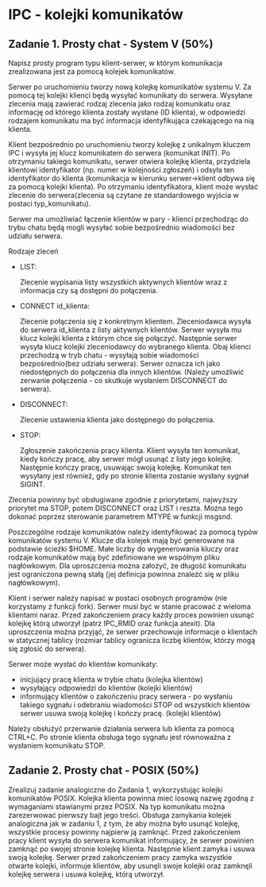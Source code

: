 # IPC - kolejki komunikatów
## Zadanie 1. Prosty chat - System V (50%)

Napisz prosty program typu klient-serwer, w którym komunikacja zrealizowana jest za pomocą kolejek komunikatów.

Serwer po uruchomieniu tworzy nową kolejkę komunikatów systemu V. Za pomocą tej kolejki klienci będą wysyłać komunikaty do serwera. Wysyłane zlecenia mają zawierać rodzaj zlecenia jako rodzaj komunikatu oraz informację od którego klienta zostały wysłane (ID klienta), w odpowiedzi rodzajem komunikatu ma być informacja identyfikująca czekającego na nią klienta.

Klient bezpośrednio po uruchomieniu tworzy kolejkę z unikalnym kluczem IPC i wysyła jej klucz komunikatem do serwera (komunikat INIT). Po otrzymaniu takiego komunikatu, serwer otwiera kolejkę klienta, przydziela klientowi identyfikator (np. numer w kolejności zgłoszeń) i odsyła ten identyfikator do klienta (komunikacja w kierunku serwer->klient odbywa się za pomocą kolejki klienta). Po otrzymaniu identyfikatora, klient może wysłać zlecenie do serwera(zlecenia są czytane ze standardowego wyjścia w postaci typ_komunikatu).

Serwer ma umożliwiać łączenie klientów w pary - klienci przechodząc do trybu chatu będą mogli wysyłać sobie bezpośrednio wiadomości bez udziału serwera.

Rodzaje zleceń
* LIST:

    Zlecenie wypisania listy wszystkich aktywnych klientów wraz z informacja czy są dostępni do połączenia.
* CONNECT id_klienta: 

    Zlecenie połączenia się z konkretnym klientem. Zleceniodawca wysyła do serwera id_klienta z listy aktywnych klientów. Serwer wysyła mu klucz kolejki klienta z którym chce się połączyć. Następnie serwer wysyła klucz kolejki zleceniodawcy do wybranego klienta. Obaj klienci przechodzą w tryb chatu - wysyłają sobie wiadomości bezpośrednio(bez udziału serwera). Serwer oznacza ich jako niedostępnych do połączenia dla innych klientów. (Należy umożliwić zerwanie połączenia - co skutkuje wysłaniem DISCONNECT do serwera).
* DISCONNECT: 

    Zlecenie ustawienia klienta jako dostępnego do połączenia.
* STOP: 

    Zgłoszenie zakończenia pracy klienta.  Klient wysyła ten komunikat, kiedy kończy pracę, aby serwer mógł usunąć z listy jego kolejkę. Następnie kończy pracę, usuwając swoją kolejkę. Komunikat ten wysyłany jest również, gdy po stronie klienta zostanie wysłany sygnał SIGINT.

Zlecenia powinny być obsługiwane zgodnie z priorytetami, najwyższy priorytet ma STOP, potem DISCONNECT oraz LIST i reszta. Można tego dokonać poprzez sterowanie parametrem MTYPE w funkcji msgsnd.

Poszczególne rodzaje komunikatów należy identyfikować za pomocą typów komunikatów systemu V. Klucze dla kolejek mają być generowane na podstawie ścieżki $HOME. Małe liczby do wygenerowania kluczy oraz rodzaje komunikatów mają być zdefiniowane we wspólnym pliku nagłówkowym. Dla uproszczenia można założyć, że długość komunikatu jest ograniczona pewną stałą (jej definicja powinna znaleźć się w pliku nagłówkowym).

Klient i serwer należy napisać w postaci osobnych programów (nie korzystamy z funkcji fork). Serwer musi być w stanie pracować z wieloma klientami naraz. Przed zakończeniem pracy każdy proces powinien usunąć kolejkę którą utworzył (patrz IPC_RMID oraz funkcja atexit). Dla uproszczenia można przyjąć, że serwer przechowuje informacje o klientach w statycznej tablicy (rozmiar tablicy ogranicza liczbę klientów, którzy mogą się zgłosić do serwera).

Serwer może wysłać do klientów komunikaty:
* inicjujący pracę klienta w trybie chatu (kolejka klientów)
* wysyłający odpowiedzi do klientów (kolejki klientów)
* informujący klientów o zakończeniu pracy serwera - po wysłaniu takiego sygnału i odebraniu wiadomości STOP od wszystkich klientów serwer usuwa swoją kolejkę i kończy pracę. (kolejki klientów)

Należy obsłużyć przerwanie działania serwera lub klienta za pomocą CTRL+C. Po stronie klienta obsługa tego sygnału jest równoważna z wysłaniem komunikatu STOP.

## Zadanie 2. Prosty chat - POSIX (50%)

Zrealizuj zadanie analogiczne do Zadania 1, wykorzystując kolejki komunikatów POSIX. Kolejka klienta powinna mieć losową nazwę zgodną z wymaganiami stawianymi przez POSIX. Na typ komunikatu można zarezerwować pierwszy bajt jego treści. Obsługa zamykania kolejek analogiczna jak w zadaniu 1, z tym, że aby można było usunąć kolejkę, wszystkie procesy powinny najpierw ją zamknąć. Przed zakończeniem pracy klient wysyła do serwera komunikat informujący, że serwer powinien zamknąć po swojej stronie kolejkę klienta. Następnie klient zamyka i usuwa swoją kolejkę. Serwer przed zakończeniem pracy zamyka wszystkie otwarte kolejki, informuje klientów, aby usunęli swoje kolejki oraz zamknęli kolejkę serwera i usuwa kolejkę, którą utworzył.